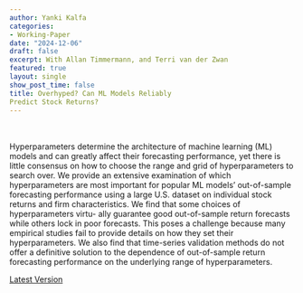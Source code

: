 ```yaml
---
author: Yanki Kalfa
categories:
- Working-Paper
date: "2024-12-06"
draft: false
excerpt: With Allan Timmermann, and Terri van der Zwan
featured: true
layout: single
show_post_time: false
title: Overhyped? Can ML Models Reliably
Predict Stock Returns?
---
```


\
\
Hyperparameters determine the architecture of machine learning (ML) models and
can greatly affect their forecasting performance, yet there is little consensus on how to
choose the range and grid of hyperparameters to search over. We provide an extensive
examination of which hyperparameters are most important for popular ML models’
out-of-sample forecasting performance using a large U.S. dataset on individual stock
returns and firm characteristics. We find that some choices of hyperparameters virtu-
ally guarantee good out-of-sample return forecasts while others lock in poor forecasts.
This poses a challenge because many empirical studies fail to provide details on how
they set their hyperparameters. We also find that time-series validation methods do
not offer a definitive solution to the dependence of out-of-sample return forecasting
performance on the underlying range of hyperparameters.

[Latest Version](https://www.yankikalfa.com/research/ml/Kalfa-ML.pdf)



